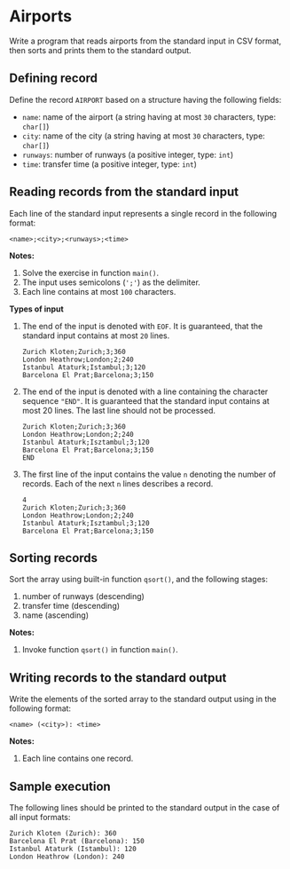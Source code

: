 # Airports

Write a program that reads airports from the standard input in CSV format, then sorts and prints them to the standard output.

## Defining record

Define the record `AIRPORT` based on a structure having the following fields:

* `name`: name of the airport (a string having at most `30` characters, type: `char[]`)
* `city`: name of the city (a string having at most `30` characters, type: `char[]`)
* `runways`: number of runways (a positive integer, type: `int`)
* `time`: transfer time (a positive integer, type: `int`)


## Reading records from the standard input

Each line of the standard input represents a single record in the following format:

```
<name>;<city>;<runways>;<time>
```

**Notes:**

1. Solve the exercise in function `main()`.
4. The input uses semicolons (`';'`) as the delimiter.
5. Each line contains at most `100` characters.

**Types of input**

1. The end of the input is denoted with `EOF`. It is guaranteed, that the standard input contains at most `20` lines.

    ```
    Zurich Kloten;Zurich;3;360
    London Heathrow;London;2;240
    Istanbul Ataturk;Istambul;3;120
    Barcelona El Prat;Barcelona;3;150
    ```

2. The end of the input is denoted with a line containing the character sequence `"END"`. It is guaranteed that the standard input contains at most 20 lines. The last line should not be processed.

    ```
    Zurich Kloten;Zurich;3;360
    London Heathrow;London;2;240
    Istanbul Ataturk;Isztambul;3;120
    Barcelona El Prat;Barcelona;3;150
    END
    ```

3. The first line of the input contains the value `n` denoting the number of records. Each of the next `n` lines describes a record.

    ```
    4
    Zurich Kloten;Zurich;3;360
    London Heathrow;London;2;240
    Istanbul Ataturk;Isztambul;3;120
    Barcelona El Prat;Barcelona;3;150
    ```

## Sorting records

Sort the array using built-in function `qsort()`, and the following stages:

1. number of runways (descending)
2. transfer time (descending)
3. name (ascending)

**Notes:**

1. Invoke function `qsort()` in function `main()`.

## Writing records to the standard output

Write the elements of the sorted array to the standard output using in the following format:

```
<name> (<city>): <time>
```

**Notes:**

1. Each line contains one record.

## Sample execution

The following lines should be printed to the standard output in the case of all input formats:

```
Zurich Kloten (Zurich): 360
Barcelona El Prat (Barcelona): 150
Istanbul Ataturk (Istambul): 120
London Heathrow (London): 240
```